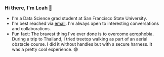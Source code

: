 ### Hi there, I'm Leah :wave:
- I'm a Data Science grad student at San Francisco State University.
- I'm best reached via [email](uncstat28@gmail.com). I'm always open to interesting conversations and collaborations.
- Fun fact: The bravest thing I've ever done is to overcome acrophobia. During a trip to Thailand, I tried treetop walking as part of an aerial obstacle course. I did it without handles but with a secure harness. It was a pretty cool experience. :sweat_smile: 

<!--
**itsmeleah/itsmeleah** is a ✨ _special_ ✨ repository because its `README.md` (this file) appears on your GitHub profile.

Here are some ideas to get you started:

- 🔭 I’m currently working on ...
- 🌱 I’m currently learning ...
- 👯 I’m looking to collaborate on ...
- 🤔 I’m looking for help with ...
- 💬 Ask me about ...
- 📫 How to reach me: ...
- 😄 Pronouns: ...
- ⚡ Fun fact: ...
-->
